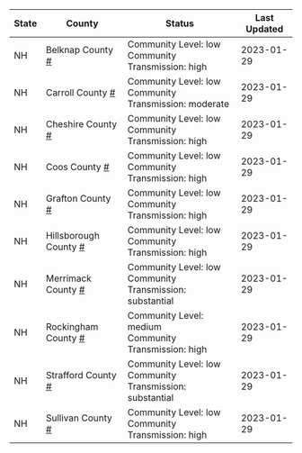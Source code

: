 State | County | Status | Last Updated
--- | --- | --- | --- 
NH | Belknap County <a href="#belknap_county">#</a> | <a name="belknap_county"></a>Community Level: low<br/>Community Transmission: high | 2023-01-29
NH | Carroll County <a href="#carroll_county">#</a> | <a name="carroll_county"></a>Community Level: low<br/>Community Transmission: moderate | 2023-01-29
NH | Cheshire County <a href="#cheshire_county">#</a> | <a name="cheshire_county"></a>Community Level: low<br/>Community Transmission: high | 2023-01-29
NH | Coos County <a href="#coos_county">#</a> | <a name="coos_county"></a>Community Level: low<br/>Community Transmission: high | 2023-01-29
NH | Grafton County <a href="#grafton_county">#</a> | <a name="grafton_county"></a>Community Level: low<br/>Community Transmission: high | 2023-01-29
NH | Hillsborough County <a href="#hillsborough_county">#</a> | <a name="hillsborough_county"></a>Community Level: low<br/>Community Transmission: high | 2023-01-29
NH | Merrimack County <a href="#merrimack_county">#</a> | <a name="merrimack_county"></a>Community Level: low<br/>Community Transmission: substantial | 2023-01-29
NH | Rockingham County <a href="#rockingham_county">#</a> | <a name="rockingham_county"></a>Community Level: medium<br/>Community Transmission: high | 2023-01-29
NH | Strafford County <a href="#strafford_county">#</a> | <a name="strafford_county"></a>Community Level: low<br/>Community Transmission: substantial | 2023-01-29
NH | Sullivan County <a href="#sullivan_county">#</a> | <a name="sullivan_county"></a>Community Level: low<br/>Community Transmission: high | 2023-01-29
